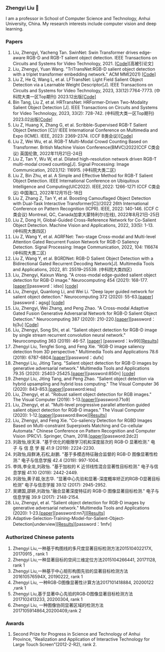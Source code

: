 ### Zhengyi Liu 👋  
I am a professor in School of Computer Science and Technology, Anhui University, China. My research interests include computer vision and deep learning.
 
### Papers  
1. Liu, Zhengyi, Yacheng Tan. SwinNet: Swin Transformer drives edge-aware RGB-D and RGB-T salient object detection. IEEE Transactions on Circuits and Systems for Video Technology, 2021. [[Code]](https://github.com/liuzywen/SwinNet)[高被引论文]
2. Liu, Zhengyi, Yuan Wang. "TriTransNet:RGB-D salient object detection with a triplet transformer embedding network." ACM MM(2021)  [[Code]](https://github.com/liuzywen/TriTransNet)
3.	Liu Z, He Q, Wang L, et al. LFTransNet: Light Field Salient Object Detection via a Learnable Weight Descriptor[J]. IEEE Transactions on Circuits and Systems for Video Technology,  2023, 33(12):7764-7773. (中科院大类一区Top期刊) 2023.12出版[[Code]](https://github.com/liuzywen/LFTransNet)
4. Bin Tang, Liu Z, et al. HRTransNet: HRFormer-Driven Two-Modality Salient Object Detection [J]. IEEE Transactions on Circuits and Systems for Video Technology, 2023, 33(2): 728-742. (中科院大类一区Top期刊) 2023.02出版[[Code]](https://github.com/liuzywen/HRTransNet)
5.	Liu Z, Huang X, Zhang G, et al. Scribble-Supervised RGB-T Salient Object Detection [C]// IEEE International Conference on Multimedia and Expo (ICME). IEEE, 2023: 2369-2374. (CCF B类会议)[[Code]](https://github.com/liuzywen/RGBTScribble-ICME2023)
11.	Liu Z, Wei Wu, et al. RGB-T Multi-Modal Crowd Counting Based on Transformer. British Machine Vision Conference(BMVC)2022(CCF C类会议) 英国伦敦, 2022年11月21日-24日
9.	Liu Z, Tan Y, Wu W, et al. Dilated high-resolution network driven RGB-T multi-modal crowd counting[J]. Signal Processing: Image Communication, 2023,112: 116915. (中科院大类二区)
10.	Liu Z, Bin Zhu, et al. A Simple and Effective Method for RGB-T Salient Object Detection. IEEE International Conference on Ubiquitous Intelligence and Computing(UIC2022). IEEE,2022: 1266-1271 (CCF C类会议) 中国海口, 2022年12月15日-18日
12.	Liu Z, Zhang Z, Tan Y, et al. Boosting Camouflaged Object Detection with Dual-Task Interactive Transformer[C]//2022 26th International Conference on Pattern Recognition (ICPR). IEEE, 2022: 140-146.  (CCF C类会议) Montreal, QC, Canada加拿大蒙特利尔(在线), 2022年8月21日-25日
13.	Liu Z, Dong H, Global-Guided Cross-Reference Network for Co-Salient Object Detection. Machine Vision and Applications, 2022, 33(5): 1-13. (中科院大类四区)
14.	Liu Z, Wang Y, et al. AGRFNet: Two-stage Cross-modal and Multi-level Attention Gated Recurrent Fusion Network for RGB-D Saliency Detection. Signal Processing: Image Communication, 2022, 104: 116674 (中科院大类二区)
15.	Liu Z, Wang Y, et al. BGRDNet: RGB-D Salient Object Detection with a Bidirectional Gated Recurrent Decoding Network[J]. Multimedia Tools and Applications, 2022, 81: 25519–25539. (中科院大类四区)
3.	Liu, Zhengyi, Kaixun Wang. "A cross-modal edge-guided salient object detection for RGB-D image." Neurocomputing 454 (2021): 168-177.[[paper]](https://pan.baidu.com/s/1Wbt8GnBwjjcrMOeld_Xgtg)[password：idso]
[[code]](https://github.com/liuzywen/A-cross-modal-edge-guided-salient-object-detection-for-RGB-D-image)
4.	Liu, Zhengyi, Quanlong Li, and Wei Li. "Deep layer guided network for salient object detection." Neurocomputing 372 (2020): 55-63.[[paper]](https://pan.baidu.com/s/1Fmhk30C_tLUm3fJJsPJHrw)[password：agsg]
[[code]](https://github.com/liuzywen/Deep-layer-guided-network-for-salient-object-detection)
5.	Liu, Zhengyi, Wei Zhang, and Peng Zhao. "A Cross-modal Adaptive Gated Fusion Generative Adversarial Network for RGB-D Salient Object Detection." Neurocomputing 387 (2020): 210-220.[[paper]](https://pan.baidu.com/s/1jLVw9NYREmMaVQCPpFVrXg)[password：bj3u]
[[Code]](https://github.com/liuzywen/A-Cross-modal-Adaptive-Gated-Fusion-Generative-Adversarial-Network-for-RGB-D-Salient-Object-Detectio)
6.	Liu, Zhengyi, Song Shi, et al. "Salient object detection for RGB-D image by single stream recurrent convolution neural network." Neurocomputing 363 (2019): 46-57. [[paper]](https://pan.baidu.com/s/1q2ak7Jv8NNDyLZaBXr8w3w) 
[password：kv99][[Results]](https://github.com/liuzywen/Salient-object-detection-for-RGB-D-image-by-single-stream-recurrent-convolution-neural-network)
7.	Zhengyi Liu, Tengfei Song, and Feng Xie. "RGB-D image saliency detection from 3D perspective." Multimedia Tools and Applications 78.6 (2019): 6787-6804.[[paper]](https://pan.baidu.com/s/1uZQUDx46qhZwYq_1HluDqQ)[password：dufx]
8.	Zhengyi Liu, Jiting Tang. "Salient object detection for RGB-D images by generative adversarial network." Multimedia Tools and Applications 79.35 (2020): 25403-25425.[[paper]](https://pan.baidu.com/s/1Q5s-xNvBc8Q7z4RXGkl-FA)[password:850n] [[code]](https://github.com/liuzywen/Salient-object-detection-for-RGB-D-images-by-generative-adversarial-network)
9.	Zhengyi Liu, Jiting Tang, and Peng Zhao. "Salient object detection via hybrid upsampling and hybrid loss computing." The Visual Computer 36 (2020): 843–853.[[paper]](https://pan.baidu.com/s/16wZQYxTJ7-Zp5y_s3qRU8A)[password:iesu] 
10.	Liu, Zhengyi, et al. "Robust salient object detection for RGB images." The Visual Computer (2019): 1-13.[[paper]](https://pan.baidu.com/s/1QJYaLJg_9AFgUPQC_DuQEw)[password:71o9]
11.	Liu, Zhengyi, et al. "Multi-level progressive parallel attention guided salient object detection for RGB-D images." The Visual Computer (2020): 1-12.[[paper]](https://pan.baidu.com/s/1pjc3ba4wlmO_6mpp7godCQ)[password:8woe][[Results]](https://github.com/liuzywen/Multi-level-progressive-parallel-attention-guided-salient-object-detection-for-RGB-D-images)
12.	Liu, Zhengyi, and Feng Xie. "Co-saliency Detection for RGBD Images Based on Multi-constraint Superpixels Matching and Co-cellular Automata." Chinese Conference on Pattern Recognition and Computer Vision (PRCV). Springer, Cham, 2018.[[paper]](https://pan.baidu.com/s/1woBW4FtymmKk3XyxqXnurg)[password:2dc2]
13.	刘政怡,徐天泽. "基于优化的极限学习机和深度层次的 RGB-D 显著检测." 电 子 与 信 息 学 报 41.9 (2019): 2224-2230.
14.	刘政怡,段群涛,石松,赵鹏. "基于多模态特征融合监督的 RGB-D 图像显著性检测." 电子与信息学报 42.4 (2019): 997-1004.
15.	李炜,李全龙,刘政怡. "基于加权的 K 近邻线性混合显著性目标检测." 电子与信息学报 41.10 (2019): 2442-2449.
16.	刘政怡,黄子超,张志华. “显著中心先验和显著-深度概率矫正的RGB-D显著目标检测” 电子与信息学报 39.12 (2017): 2945-2952.
17.	吴建国,邵婷,刘政怡."融合显著深度特征的 RGB-D 图像显著目标检测." 电子与信息学报 39.9 (2017): 2148-2154.
18. Liu, Zhengyi, et al. "Salient object detection for RGB-D images by generative adversarial network." Multimedia Tools and Applications (2020): 1-23.[[paper]](https://pan.baidu.com/s/1Gx67VArf1U6fecixGEsi7A)[password:nn7j][[Results]](https://github.com/liuzywen/Salient-object-detection-for-RGB-D-images-by-generative-adversarial-network)
19.	Adaptive-Selection-Training-Model-for-Salient-Object-Detection[underview][[Results]](https://pan.baidu.com/s/1-FisUQOqYxaXo4xhQMDsNA)[password：1mfv]




###  Authorized Chinese patents

1.	Zhengyi Liu,一种基于构图线的多尺度显著目标检测方法201510402217X, 20170915 , rank 1
2.	Zhengyi Liu,一种显著目标的空间三维定位方法2015104266441, 20171128, rank 1
3.	Zhengyi Liu,一种基于中心矩形构图先验的显著目标检测方法201610576594X, 20190222, rank 1
4.	Zhengyi Liu, 一种RGB-D图像显著性计算方法2017101418884, 20200122 ,rank 1
5.	Zhengyi Liu,基于显著中心先验的RGB‑D图像显著目标检测方法2017102413233, 20200304, rank 1
6.	Zhengyi Liu, 一种图像协同显著区域的检测方法2017105914864,20200409,rank 2


### Awards
1.	Second Prize for Progress in Science and Technology of Anhui Province, "Realization and Application of Interactive Technology for Large Touch Screen”(2012-2-R2), rank 2.
